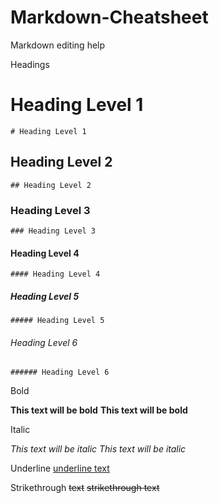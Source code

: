 # Markdown-Cheatsheet

Markdown editing help

Headings

# Heading Level 1

>
```
# Heading Level 1
```

## Heading Level 2

>
```
## Heading Level 2
```

### Heading Level 3

>
```
### Heading Level 3
```

#### Heading Level 4

>
```
#### Heading Level 4
```

##### Heading Level 5

>
```
##### Heading Level 5
```

###### Heading Level 6
>
```
###### Heading Level 6
```

Bold

**This text will be bold**
__This text will be bold__


Italic

*This text will be italic*
_This text will be italic_


Underline
<u>underline text</u>


Strikethrough
~~text~~
<del>strikethrough text</del>
